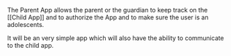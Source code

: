 The Parent App allows the parent or the guardian to keep track on the [[Child App]] and to authorize the App and to make sure the user is an adolescents.

It will be an very simple app which will also have the ability to communicate to the child app.

